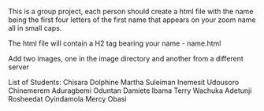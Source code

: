 This is a group project, each person should create a html file with the name being the first four letters of the first name that appears on your zoom name all in small caps.

The html file will contain a H2 tag bearing your name - name.html

Add two images, one in the image directory and another from a different server

List of Students:
Chisara Dolphine
Martha Suleiman
Inemesit Udousoro
Chinemerem
Aduragbemi Oduntan
Damiete Ibama
Terry Wachuka
Adetunji Rosheedat Oyindamola
Mercy Obasi
